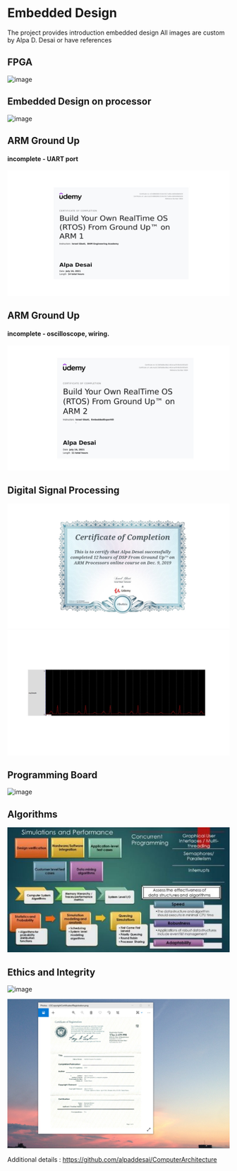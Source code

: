 # Embedded Design


The project provides introduction embedded design
All images are custom by Alpa D. Desai or have references

## FPGA 
![image](DesigningFPGA.jpg)

## Embedded Design on processor
![image](EmbeddedSystemDesign.jpg)

## ARM Ground Up
#### incomplete - UART port
![image](ARM_GroundUp.jpg)

## ARM Ground Up
#### incomplete - oscilloscope, wiring.
![image](RTOS_ARM2.jpg)

## Digital Signal Processing
![image](DSP.jpg)
![image](ECGPlotI.jpg)

## Programming Board
![image](ProgrammingBoardImage.png)

## Algorithms
![image](SimulationsPerformanceMetrics.jpg)

## Ethics and Integrity
![image](EthicsandExcellence.png)

![image](USCopyrightCertificate.png)

Additional details : https://github.com/alpaddesai/ComputerArchitecture 
